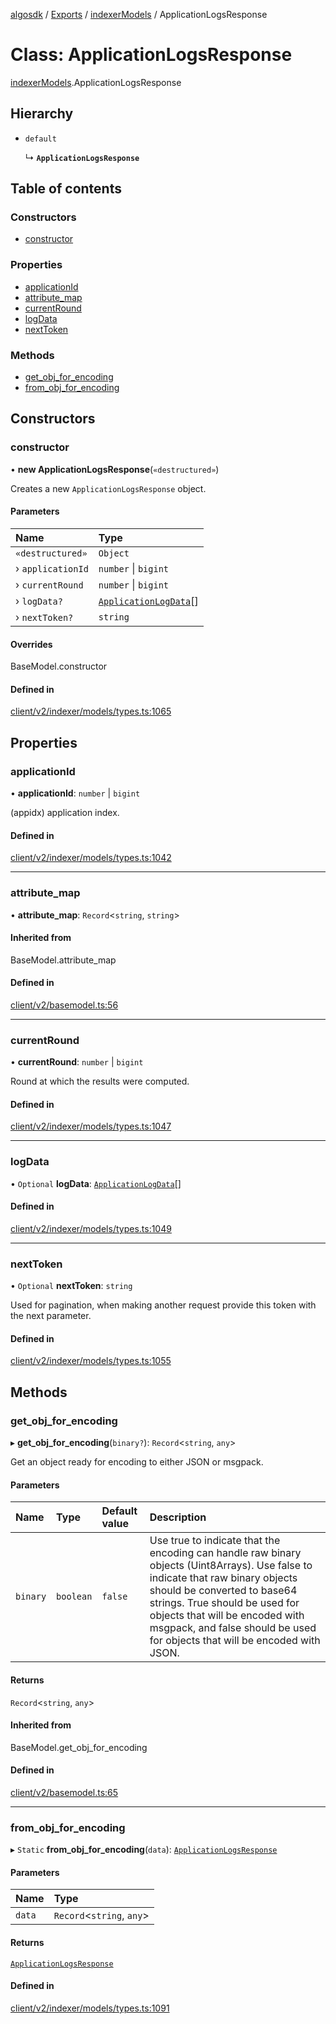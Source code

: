 [algosdk](../README.md) / [Exports](../modules.md) / [indexerModels](../modules/indexerModels.md) / ApplicationLogsResponse

# Class: ApplicationLogsResponse

[indexerModels](../modules/indexerModels.md).ApplicationLogsResponse

## Hierarchy

- `default`

  ↳ **`ApplicationLogsResponse`**

## Table of contents

### Constructors

- [constructor](indexerModels.ApplicationLogsResponse.md#constructor)

### Properties

- [applicationId](indexerModels.ApplicationLogsResponse.md#applicationid)
- [attribute\_map](indexerModels.ApplicationLogsResponse.md#attribute_map)
- [currentRound](indexerModels.ApplicationLogsResponse.md#currentround)
- [logData](indexerModels.ApplicationLogsResponse.md#logdata)
- [nextToken](indexerModels.ApplicationLogsResponse.md#nexttoken)

### Methods

- [get\_obj\_for\_encoding](indexerModels.ApplicationLogsResponse.md#get_obj_for_encoding)
- [from\_obj\_for\_encoding](indexerModels.ApplicationLogsResponse.md#from_obj_for_encoding)

## Constructors

### constructor

• **new ApplicationLogsResponse**(`«destructured»`)

Creates a new `ApplicationLogsResponse` object.

#### Parameters

| Name | Type |
| :------ | :------ |
| `«destructured»` | `Object` |
| › `applicationId` | `number` \| `bigint` |
| › `currentRound` | `number` \| `bigint` |
| › `logData?` | [`ApplicationLogData`](indexerModels.ApplicationLogData.md)[] |
| › `nextToken?` | `string` |

#### Overrides

BaseModel.constructor

#### Defined in

[client/v2/indexer/models/types.ts:1065](https://github.com/algorand/js-algorand-sdk/blob/13a5d73/src/client/v2/indexer/models/types.ts#L1065)

## Properties

### applicationId

• **applicationId**: `number` \| `bigint`

(appidx) application index.

#### Defined in

[client/v2/indexer/models/types.ts:1042](https://github.com/algorand/js-algorand-sdk/blob/13a5d73/src/client/v2/indexer/models/types.ts#L1042)

___

### attribute\_map

• **attribute\_map**: `Record`<`string`, `string`\>

#### Inherited from

BaseModel.attribute\_map

#### Defined in

[client/v2/basemodel.ts:56](https://github.com/algorand/js-algorand-sdk/blob/13a5d73/src/client/v2/basemodel.ts#L56)

___

### currentRound

• **currentRound**: `number` \| `bigint`

Round at which the results were computed.

#### Defined in

[client/v2/indexer/models/types.ts:1047](https://github.com/algorand/js-algorand-sdk/blob/13a5d73/src/client/v2/indexer/models/types.ts#L1047)

___

### logData

• `Optional` **logData**: [`ApplicationLogData`](indexerModels.ApplicationLogData.md)[]

#### Defined in

[client/v2/indexer/models/types.ts:1049](https://github.com/algorand/js-algorand-sdk/blob/13a5d73/src/client/v2/indexer/models/types.ts#L1049)

___

### nextToken

• `Optional` **nextToken**: `string`

Used for pagination, when making another request provide this token with the
next parameter.

#### Defined in

[client/v2/indexer/models/types.ts:1055](https://github.com/algorand/js-algorand-sdk/blob/13a5d73/src/client/v2/indexer/models/types.ts#L1055)

## Methods

### get\_obj\_for\_encoding

▸ **get_obj_for_encoding**(`binary?`): `Record`<`string`, `any`\>

Get an object ready for encoding to either JSON or msgpack.

#### Parameters

| Name | Type | Default value | Description |
| :------ | :------ | :------ | :------ |
| `binary` | `boolean` | `false` | Use true to indicate that the encoding can handle raw binary objects (Uint8Arrays). Use false to indicate that raw binary objects should be converted to base64 strings. True should be used for objects that will be encoded with msgpack, and false should be used for objects that will be encoded with JSON. |

#### Returns

`Record`<`string`, `any`\>

#### Inherited from

BaseModel.get\_obj\_for\_encoding

#### Defined in

[client/v2/basemodel.ts:65](https://github.com/algorand/js-algorand-sdk/blob/13a5d73/src/client/v2/basemodel.ts#L65)

___

### from\_obj\_for\_encoding

▸ `Static` **from_obj_for_encoding**(`data`): [`ApplicationLogsResponse`](indexerModels.ApplicationLogsResponse.md)

#### Parameters

| Name | Type |
| :------ | :------ |
| `data` | `Record`<`string`, `any`\> |

#### Returns

[`ApplicationLogsResponse`](indexerModels.ApplicationLogsResponse.md)

#### Defined in

[client/v2/indexer/models/types.ts:1091](https://github.com/algorand/js-algorand-sdk/blob/13a5d73/src/client/v2/indexer/models/types.ts#L1091)
